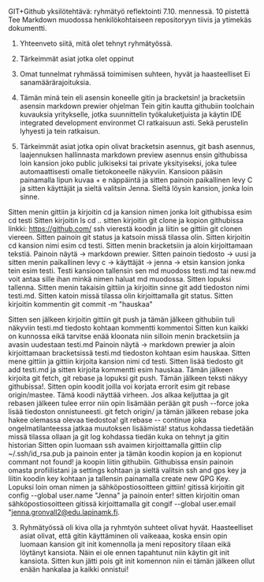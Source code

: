 GIT+Github yksilötehtävä: ryhmätyö reflektointi 7.10. mennessä. 10 pistettä
Tee Markdown muodossa henkilökohtaiseen repositoryyn tiivis ja ytimekäs dokumentti.
1.	Yhteenveto siitä, mitä olet tehnyt ryhmätyössä.
2.	Tärkeimmät asiat jotka olet oppinut
3.	Omat tunnelmat ryhmässä toimimisen suhteen, hyvät ja haasteelliset 
Ei sanamäärärajoituksia.

1. Tämän minä tein eli asensin koneelle gitin ja bracketsin! ja bracketsiin asensin markdown prewier ohjelman
Tein gitin kautta githubiin toolchain kuvauksia yritykselle, jotka suunnittelin työkaluketjuista ja käytin IDE integrated development environmet CI ratkaisuun asti. Sekä perustelin lyhyesti ja tein ratkaisun. 


2. Tärkeimmät asiat jotka opin olivat bracketsin asennus, git bash asennus, laajennuksen hallinnasta markdown preview asennus ensin githubissa loin kansion joko public julkiseksi tai private yksityiseksi, joka tulee automaattisesti omalle tietokoneelle näkyviin. Kansioon pääsin painamalla lipun kuvaa + e näppäintä ja sitten painoin paikallinen levy C  ja sitten käyttäjät ja sieltä valitsin Jenna. Sieltä löysin kansion, jonka loin sinne. 

Sitten menin gittiin ja kirjoitin cd ja kansion nimen jonka loit githubissa esim cd testi
Sitten kirjoitin ls cd .. sitten kirjoitin git clone ja kopion githubissa linkki: https://github.com/ ssh vierestä koodin ja liitin se gittiin git clonen viereen. Sitten painoin git status ja katsoin missä tilassa olin. Sitten kirjoitin cd kansion nimi esim cd testi. Sitten menin bracketsiin ja aloin kirjoittamaan tekstiä. Painoin näytä -> markdown prewier. Sitten painoin tiedosto -> uusi ja sitten menin paikallinen levy c -> käyttäjät -> jenna -> etsin kansion jonka tein esim testi. Testi kansioon tallensin sen md muodoss testi.md tai new.md voit antaa sille ihan minkä nimen haluat md muodossa. Sitten lopuksi tallenna. Sitten menin takaisin gittiin ja kirjoitin sinne git add tiedoston nimi testi.md. Sitten katoin missä tilassa olin kirjoittamalla git status. Sitten kirjoitin kommentin git commit -m "hauskaa" 

Sitten sen jälkeen kirjoitin gittiin git push ja tämän jälkeen githubiin tuli näkyviin testi.md tiedosto kohtaan kommentti kommentoi
Sitten kun kaikki on kunnossa eikä tarvitse enää kloonata niin silloin menin bracketsiin ja avasin uudestaan testi.md
Painoin näytä -> markdown prewier ja aloin kirjoittamaan bracketsissä testi.md tiedoston kohtaan esim hauskaa. Sitten mene gittiin ja gittiin kirjoita kansion nimi cd testi. Sitten lisää tiedosto git add testi.md ja sitten kirjoita kommentti esim hauskaa. Tämän jälkeen kirjoita git fetch, git rebase ja lopuksi git push. Tämän jälkeen teksti näkyy githubissa!.
Sitten opin koodit joilla voi korjata errorit esim git rebase origin/mastee. Tämä koodi näyttää virheen. Jos alkaa keljuttaa ja git rebasen jälkeen tulee error niin opin lisämään perään git push --force joka lisää tiedoston onnistuneesti. git fetch origin/ ja tämän jälkeen rebase joka hakee olemassa olevaa tiedostoa! git rebase -- continue joka ongelmatilanteessa jatkaa muutoksen lisäämistä!
status kohdassa tiedetään missä tilassa ollaan ja git log kohdassa tiedän kuka on tehnyt ja gitin historian
Sitten opin luomaan ssh avaimen kirjoittamalla gittiin clip ~/.ssh/id_rsa.pub ja painoin enter ja tämän koodin kopion ja en kopionut commant not found! ja koopin liitin githubiin. Githubissa ensin painoin omasta profiilistani ja settings kohtaan ja sieltä valitsin ssh and gps key ja liitin koodin key kohtaan ja tallensin painamalla create new GPG Key. Lopuksi loin oman nimen ja sähköpostiosoitteen gittiin! gitissä kirjoitin git config --global user.name "Jenna" ja painoin enter! sitten kirjoitin oman sähköpostiosoitteen gitissä kirjoittamalla git congif --global user.email "jenna.gronvall2@edu.lapinamk.fi.

3. Ryhmätyössä oli kiva olla ja ryhmtyön suhteet olivat hyvät. Haasteelliset asiat olivat, että gitin käyttäminen oli vaikeaaa, koska ensin opin luomaan kansion git init komennolla ja meni repository tilaan eikä löytänyt kansiota. Näin ei ole ennen tapahtunut niin käytin git init kansiota. Sitten kun jätti pois git init komennon niin ei tämän jälkeen ollut enään hankalaa ja kaikki onnistui!